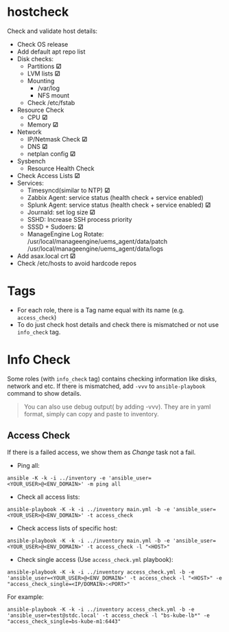 # hostcheck

Check and validate host details:
+ Check OS release
+ Add default apt repo list
+ Disk checks:
    + Partitions **&#x2611;**
    + LVM lists **&#x2611;**
    + Mounting
        + /var/log
        + NFS mount
    + Check /etc/fstab
+ Resource Check
    + CPU **&#x2611;**
    + Memory **&#x2611;**
+ Network
    + IP/Netmask Check **&#x2611;**
    + DNS **&#x2611;**
    + netplan config **&#x2611;**
+ Sysbench
    + Resource Health Check
+ Check Access Lists **&#x2611;**
+ Services:
    + Timesyncd(similar to NTP) **&#x2611;**
    + Zabbix Agent: service status (health check + service enabled)
    + Splunk Agent: service status (health check + service enabled) **&#x2611;**
    + Journald: set log size **&#x2611;**
    + SSHD: Increase SSH process priority
    + SSSD + Sudoers: **&#x2611;**
    + ManageEngine Log Rotate: 
        /usr/local/manageengine/uems_agent/data/patch
        /usr/local/manageengine/uems_agent/data/logs
+ Add asax.local crt **&#x2611;**
+ Check /etc/hosts to avoid hardcode repos

# Tags

* For each role, there is a Tag name equal with its name (e.g. `access_check`)
* To do just check host details and check there is mismatched or not use `info_check` tag.

# Info Check
Some roles (with `info_check` tag) contains checking information like disks, network and etc.
If there is mismatched, add `-vvv` to `ansible-playbook` command to show details.
> You can also use debug output( by adding -vvv). They are in yaml format, simply can copy and paste to inventory.

## Access Check
If there is a failed access, we show them as *Change* task not a fail.

+ Ping all:
```
ansible -K -k -i ../inventory -e 'ansible_user=<YOUR_USER>@<ENV_DOMAIN>' -m ping all
```

+ Check all access lists:
```
ansible-playbook -K -k -i ../inventory main.yml -b -e 'ansible_user=<YOUR_USER>@<ENV_DOMAIN>' -t access_check
```

+ Check access lists of specific host:
```
ansible-playbook -K -k -i ../inventory main.yml -b -e 'ansible_user=<YOUR_USER>@<ENV_DOMAIN>' -t access_check -l "<HOST>"
```

+ Check single access (Use `access_check.yml` playbook):
```
ansible-playbook -K -k -i ../inventory access_check.yml -b -e 'ansible_user=<YOUR_USER>@<ENV_DOMAIN>' -t access_check -l "<HOST>" -e "access_check_single=<IP/DOMAIN>:<PORT>"
```

For example:
```
ansible-playbook -K -k -i ../inventory access_check.yml -b -e 'ansible_user=test@stdc.local' -t access_check -l "bs-kube-lb*" -e "access_check_single=bs-kube-m1:6443"
```
